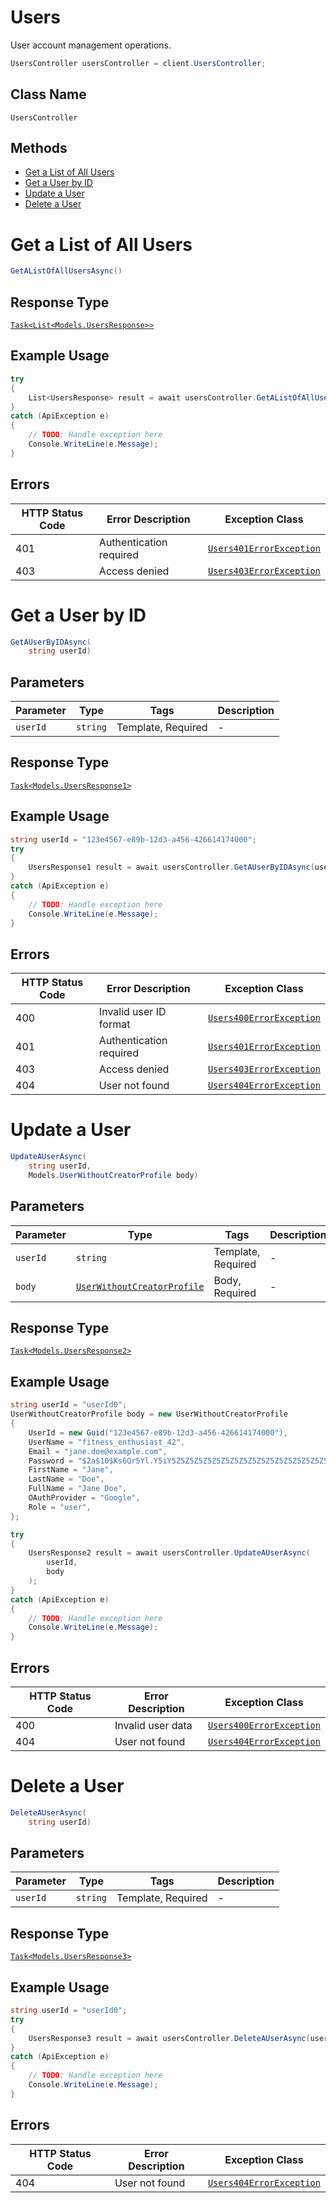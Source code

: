 # Users

User account management operations.

```csharp
UsersController usersController = client.UsersController;
```

## Class Name

`UsersController`

## Methods

* [Get a List of All Users](../../doc/controllers/users.md#get-a-list-of-all-users)
* [Get a User by ID](../../doc/controllers/users.md#get-a-user-by-id)
* [Update a User](../../doc/controllers/users.md#update-a-user)
* [Delete a User](../../doc/controllers/users.md#delete-a-user)


# Get a List of All Users

```csharp
GetAListOfAllUsersAsync()
```

## Response Type

[`Task<List<Models.UsersResponse>>`](../../doc/models/users-response.md)

## Example Usage

```csharp
try
{
    List<UsersResponse> result = await usersController.GetAListOfAllUsersAsync();
}
catch (ApiException e)
{
    // TODO: Handle exception here
    Console.WriteLine(e.Message);
}
```

## Errors

| HTTP Status Code | Error Description | Exception Class |
|  --- | --- | --- |
| 401 | Authentication required | [`Users401ErrorException`](../../doc/models/users-401-error-exception.md) |
| 403 | Access denied | [`Users403ErrorException`](../../doc/models/users-403-error-exception.md) |


# Get a User by ID

```csharp
GetAUserByIDAsync(
    string userId)
```

## Parameters

| Parameter | Type | Tags | Description |
|  --- | --- | --- | --- |
| `userId` | `string` | Template, Required | - |

## Response Type

[`Task<Models.UsersResponse1>`](../../doc/models/users-response-1.md)

## Example Usage

```csharp
string userId = "123e4567-e89b-12d3-a456-426614174000";
try
{
    UsersResponse1 result = await usersController.GetAUserByIDAsync(userId);
}
catch (ApiException e)
{
    // TODO: Handle exception here
    Console.WriteLine(e.Message);
}
```

## Errors

| HTTP Status Code | Error Description | Exception Class |
|  --- | --- | --- |
| 400 | Invalid user ID format | [`Users400ErrorException`](../../doc/models/users-400-error-exception.md) |
| 401 | Authentication required | [`Users401ErrorException`](../../doc/models/users-401-error-exception.md) |
| 403 | Access denied | [`Users403ErrorException`](../../doc/models/users-403-error-exception.md) |
| 404 | User not found | [`Users404ErrorException`](../../doc/models/users-404-error-exception.md) |


# Update a User

```csharp
UpdateAUserAsync(
    string userId,
    Models.UserWithoutCreatorProfile body)
```

## Parameters

| Parameter | Type | Tags | Description |
|  --- | --- | --- | --- |
| `userId` | `string` | Template, Required | - |
| `body` | [`UserWithoutCreatorProfile`](../../doc/models/user-without-creator-profile.md) | Body, Required | - |

## Response Type

[`Task<Models.UsersResponse2>`](../../doc/models/users-response-2.md)

## Example Usage

```csharp
string userId = "userId0";
UserWithoutCreatorProfile body = new UserWithoutCreatorProfile
{
    UserId = new Guid("123e4567-e89b-12d3-a456-426614174000"),
    UserName = "fitness_enthusiast_42",
    Email = "jane.doe@example.com",
    Password = "$2a$10$Ks6Qr5Yl.Y5iY5Z5Z5Z5Z5Z5Z5Z5Z5Z5Z5Z5Z5Z5Z5Z5Z5Z5Z5",
    FirstName = "Jane",
    LastName = "Doe",
    FullName = "Jane Doe",
    OAuthProvider = "Google",
    Role = "user",
};

try
{
    UsersResponse2 result = await usersController.UpdateAUserAsync(
        userId,
        body
    );
}
catch (ApiException e)
{
    // TODO: Handle exception here
    Console.WriteLine(e.Message);
}
```

## Errors

| HTTP Status Code | Error Description | Exception Class |
|  --- | --- | --- |
| 400 | Invalid user data | [`Users400ErrorException`](../../doc/models/users-400-error-exception.md) |
| 404 | User not found | [`Users404ErrorException`](../../doc/models/users-404-error-exception.md) |


# Delete a User

```csharp
DeleteAUserAsync(
    string userId)
```

## Parameters

| Parameter | Type | Tags | Description |
|  --- | --- | --- | --- |
| `userId` | `string` | Template, Required | - |

## Response Type

[`Task<Models.UsersResponse3>`](../../doc/models/users-response-3.md)

## Example Usage

```csharp
string userId = "userId0";
try
{
    UsersResponse3 result = await usersController.DeleteAUserAsync(userId);
}
catch (ApiException e)
{
    // TODO: Handle exception here
    Console.WriteLine(e.Message);
}
```

## Errors

| HTTP Status Code | Error Description | Exception Class |
|  --- | --- | --- |
| 404 | User not found | [`Users404ErrorException`](../../doc/models/users-404-error-exception.md) |


